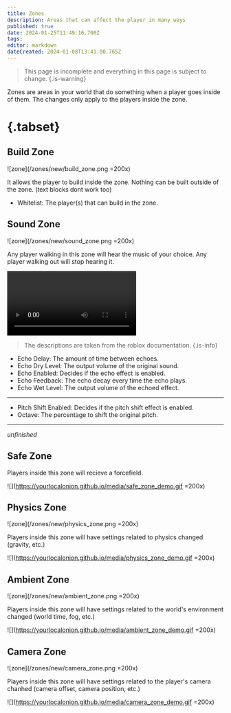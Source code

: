 ```yaml
---
title: Zones
description: Areas that can affect the player in many ways
published: true
date: 2024-01-25T11:49:16.700Z
tags: 
editor: markdown
dateCreated: 2024-01-08T13:41:00.765Z
---
```


>  This page is incomplete and everything in this page is subject to change.
{.is-warning}

Zones are areas in your world that do something when a player goes inside of them. The changes only apply to the players inside the zone.

# {.tabset}
## Build Zone
![zone](/zones/new/build_zone.png =200x)

It allows the player to build inside the zone. Nothing can be built outside of the zone. (text blocks dont work too)

- Whitelist: The player(s) that can build in the zone.

## Sound Zone
![zone](/zones/new/sound_zone.png =200x)

Any player walking in this zone will hear the music of your choice. Any player walking out will stop hearing it.

<video controls>
  <source src="https://yourlocalonion.github.io/media/sound_zone_demo.mp4" type="video/mp4">
</video>

> The descriptions are taken from the roblox documentation.
{.is-info}

- Echo Delay: The amount of time between echoes.
- Echo Dry Level: The output volume of the original sound.
- Echo Enabled: Decides if the echo effect is enabled.
- Echo Feedback: The echo decay every time the echo plays.
- Echo Wet Level: The output volume of the echoed effect.
---
- Pitch Shift Enabled: Decides if the pitch shift effect is enabled.
- Octave: The percentage to shift the original pitch.
---
*unfinished*
## Safe Zone
Players inside this zone will recieve a forcefield.

![](https://yourlocalonion.github.io/media/safe_zone_demo.gif =200x)


## Physics Zone
![zone](/zones/new/physics_zone.png =200x)

Players inside this zone will have settings related to physics changed (gravity, etc.)

![](https://yourlocalonion.github.io/media/physics_zone_demo.gif =200x)


## Ambient Zone
![zone](/zones/new/ambient_zone.png =200x)

Players inside this zone will have settings related to the world's environment changed (world time, fog, etc.)

![](https://yourlocalonion.github.io/media/ambient_zone_demo.gif =200x)


## Camera Zone
![zone](/zones/new/camera_zone.png =200x)

Players inside this zone will have settings related to the player's camera chanhed (camera offset, camera position, etc.)

![](https://yourlocalonion.github.io/media/camera_zone_demo.gif =200x)
